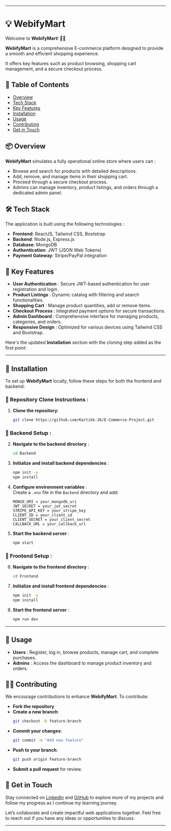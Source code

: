 
---

# 💡 WebifyMart  
Welcome to **WebifyMart**! 🛒🚀

**WebifyMart** is a comprehensive E-commerce platform designed to provide a smooth and efficient shopping experience. 

It offers key features such as product browsing, shopping cart management, and a secure checkout process.

## 📑 Table of Contents  
- [Overview](#overview)  
- [Tech Stack](#tech-stack)  
- [Key Features](#key-features)  
- [Installation](#installation)  
- [Usage](#usage)  
- [Contributing](#contributing)  
- [Get in Touch](#get-in-touch)

## 📦 Overview  
**WebifyMart** simulates a fully operational online store where users can :  
- Browse and search for products with detailed descriptions.  
- Add, remove, and manage items in their shopping cart.  
- Proceed through a secure checkout process.  
- Admins can manage inventory, product listings, and orders through a dedicated admin panel.

## 🛠 Tech Stack  
The application is built using the following technologies :  
- **Frontend**: ReactJS, Tailwind CSS, Bootstrap  
- **Backend**: Node.js, Express.js  
- **Database**: MongoDB  
- **Authentication**: JWT (JSON Web Tokens)  
- **Payment Gateway**: Stripe/PayPal integration

## 🎯 Key Features  
- **User Authentication** : Secure JWT-based authentication for user registration and login.  
- **Product Listings** : Dynamic catalog with filtering and search functionalities.  
- **Shopping Cart** : Manage product quantities, add or remove items.  
- **Checkout Process** : Integrated payment options for secure transactions.  
- **Admin Dashboard** : Comprehensive interface for managing products, categories, and orders.  
- **Responsive Design** : Optimized for various devices using Tailwind CSS and Bootstrap.

Here's the updated **Installation** section with the cloning step added as the first point:

---

## 🔐 Installation  
To set up **WebifyMart** locally, follow these steps for both the frontend and backend:

### 📂 Repository Clone Instructions :
1. **Clone the repository**:  
   ```bash  
   git clone https://github.com/Kartikk-26/E-Commerce-Project.git  
   ```  

### 📂 Backend Setup :
2. **Navigate to the backend directory** :  
   ```bash  
   cd Backend  
   ```  
3. **Initialize and install backend dependencies** :  
   ```bash  
   npm init -y  
   npm install  
   ```  
4. **Configure environment variables** :  
   Create a `.env` file in the `Backend` directory and add:  
   ```env  
   MONGO_URI = your_mongodb_uri  
   JWT_SECRET = your_jwt_secret  
   STRIPE_API_KEY = your_stripe_key  
   CLIENT_ID = your_client_id  
   CLIENT_SECRET = your_client_secret  
   CALLBACK_URL = your_callback_url  
   ```  
5. **Start the backend server** :  
   ```bash  
   npm start  
   ```

### 📁 Frontend Setup :
6. **Navigate to the frontend directory** :  
   ```bash  
   cd Frontend  
   ```  
7. **Initialize and install frontend dependencies** :  
   ```bash  
   npm init -y  
   npm install  
   ```  
8. **Start the frontend server** :  
   ```bash  
   npm run dev  
   ```

---

## 🛒 Usage  
- **Users** : Register, log in, browse products, manage cart, and complete purchases.  
- **Admins** : Access the dashboard to manage product inventory and orders.

## 🧑‍💻 Contributing  
We encourage contributions to enhance **WebifyMart**. To contribute:  
- **Fork the repository**  
- **Create a new branch**:  
   ```bash  
   git checkout -b feature-branch  
   ```  
- **Commit your changes**:  
   ```bash  
   git commit -m "Add new feature"  
   ```  
- **Push to your branch**:  
   ```bash  
   git push origin feature-branch  
   ```  
- **Submit a pull request** for review.

## 💬 Get in Touch 

Stay connected on [LinkedIn](https://www.linkedin.com/in/-kartikjain/) and [GitHub](https://github.com/Kartikk-26) to explore more of my projects and follow my progress as I continue my learning journey. 

Let’s collaborate and create impactful web applications together. Feel free to reach out if you have any ideas or opportunities to discuss.

---